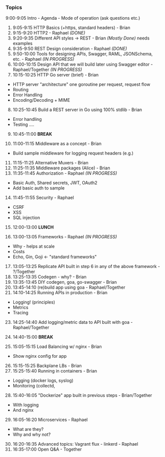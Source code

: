### Topics

9:00-9:05 Intro - Agenda - Mode of operation (ask questions etc.)
 
1. 9:05-9:15 HTTP Basics (+https, standard headers) - Brian
2. 9:15-9:20 HTTP2 - Raphael *(DONE)*
3. 9:20-9:35 Different API styles -> REST - Brian *(Mostly Done)* needs examples
4. 9:35-9:50 REST Design consideration - Raphael *(DONE)*
5. 9:50-10:00 Tools for designing APIs, Swagger, RAML, JSONSchema, etc. - Raphael *(IN PROGRESS)*
6. 10:00-10:15 Design API that we will build later using Swagger editor - Raphael/Together *(IN PROGRESS)*
7. 10:15-10:25 HTTP Go server (brief) - Brian
  - HTTP server "architecture" one goroutine per request, request flow
  - Routing
  - Error Handling
  - Encoding/Decoding + MIME
8. 10:25-10:45 Build a REST server in Go using 100% stdlib - Brian
  - Error handling
  - Testing
  ....

9. 10:45-11:00 **BREAK**

10. 11:00-11:15 Middleware as a concept - Brian
  - Build sample middleware for logging request headers (e.g.)
11. 11:15-11:25 Alternative Muxers - Brian
12. 11:25-11:35 Middleware packages (Alice) - Brian
13. 11:35-11:45 Authorization - Raphael *(IN PROGRESS)*
  - Basic Auth, Shared secrets, JWT, OAuth2
  - Add basic auth to sample
14. 11:45-11:55 Security - Raphael
  - CSRF
  - XSS
  - SQL injection

15. 12:00-13:00 **LUNCH**

16. 13:00-13:05 Frameworks - Raphael *(IN PROGRESS)*
  - Why - helps at scale
  - Costs
  - Echo, Gin, Goji <- "standard frameworks"
17. 13:05-13:25 Replicate API built in step 6 in any of the above framework - ?/Together
18. 13:25-13:35 Codegen - why? - Brian
20. 13:35-13:45 DIY codegen, goa, go-swagger - Brian
21. 13:45-14:10 (re)build app using goa - Raphael/Together
22. 14:10-14:25 Running APIs in production - Brian
  - Logging! (principles)
  - Metrics
  - Tracing
23. 14:25-14:40 Add logging/metric data to API built with goa - Raphael/Together

24. 14:40-15:00 **BREAK**

25. 15:05-15:15 Load Balancing w/ nginx - Brian
  - Show nginx config for app
26. 15:15-15:25 Backplane LBs - Brian
27. 15:25-15:40 Running in containers - Brian
  - Logging (docker logs, syslog)
  - Monitoring (collectd, 
28. 15:40-16:05 "Dockerize" app built in previous steps - Brian/Together
  - With logging
  - And nginx
29. 16:05-16:20 Microservices - Raphael
  - What are they?
  - Why and why not?
30. 16:20-16:35 Advanced topics: Vagrant flux - linkerd - Raphael
31. 16:35-17:00 Open Q&A - Together
